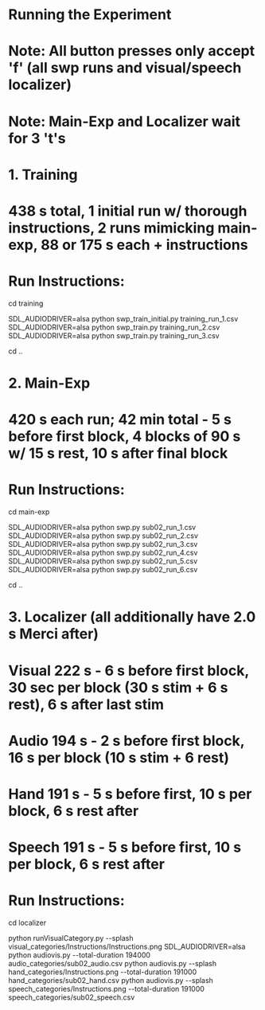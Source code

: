 # Running the Experiment
# Note: All button presses only accept 'f' (all swp runs and visual/speech localizer)
# Note: Main-Exp and Localizer wait for 3 't's

# 1. Training
# 438 s total, 1 initial run w/ thorough instructions, 2 runs mimicking main-exp, 88 or 175 s each + instructions
# Run Instructions: 
cd training 

SDL_AUDIODRIVER=alsa python swp_train_initial.py training_run_1.csv
SDL_AUDIODRIVER=alsa python swp_train.py training_run_2.csv
SDL_AUDIODRIVER=alsa python swp_train.py training_run_3.csv

cd .. 

# 2. Main-Exp
# 420 s each run; 42 min total - 5 s before first block,  4 blocks of 90 s w/ 15 s rest, 10 s after final block

# Run Instructions:
cd main-exp

SDL_AUDIODRIVER=alsa python swp.py sub02_run_1.csv
SDL_AUDIODRIVER=alsa python swp.py sub02_run_2.csv
SDL_AUDIODRIVER=alsa python swp.py sub02_run_3.csv
SDL_AUDIODRIVER=alsa python swp.py sub02_run_4.csv
SDL_AUDIODRIVER=alsa python swp.py sub02_run_5.csv
SDL_AUDIODRIVER=alsa python swp.py sub02_run_6.csv

cd ..

# 3. Localizer (all additionally have 2.0 s Merci after)
# Visual 222 s - 6 s before first block, 30 sec per block (30 s stim + 6 s rest), 6 s after last stim 
# Audio	 194 s - 2 s before first block, 16 s per block (10 s stim + 6 rest)
# Hand	 191 s - 5 s before first, 10 s per block, 6 s rest after
# Speech 191 s - 5 s before first, 10 s per block, 6 s rest after

# Run Instructions: 
cd localizer

python runVisualCategory.py --splash visual_categories/Instructions/Instructions.png
SDL_AUDIODRIVER=alsa python audiovis.py --total-duration 194000 audio_categories/sub02_audio.csv
python audiovis.py --splash hand_categories/Instructions.png --total-duration 191000 hand_categories/sub02_hand.csv
python audiovis.py --splash speech_categories/Instructions.png --total-duration 191000 speech_categories/sub02_speech.csv
